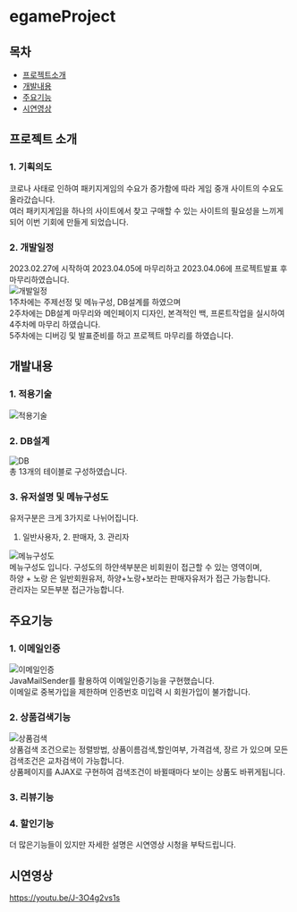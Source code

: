 # egameProject

## 목차

- [프로젝트소개](#프로젝트소개)
- [개발내용](#개발내용)
- [주요기능](#주요기능)
- [시연영상](#시연영상)

## 프로젝트 소개

### 1. 기획의도
코로나 사태로 인하여 패키지게임의 수요가 증가함에 따라 게임 중개 사이트의 수요도 올라갔습니다. </br>
여러 패키지게임을 하나의 사이트에서 찾고 구매할 수 있는 사이트의 필요성을 느끼게 되어 이번 기회에 만들게 되었습니다. 

### 2. 개발일정
2023.02.27에 시작하여 2023.04.05에 마무리하고 2023.04.06에 프로젝트발표 후 마무리하였습니다.</br>
![개발일정](https://i.esdrop.com/d/f/D6JOYU5GMF/MjEKbGaMrz.png)</br>
1주차에는 주제선정 및 메뉴구성, DB설계를 하였으며</br>
2주차에는 DB설계 마무리와 메인페이지 디자인, 본격적인 백, 프론트작업을 실시하여 4주차메 마무리 하였습니다.</br>
5주차에는 디버깅 및 발표준비를 하고 프로젝트 마무리를 하였습니다.</br>

## 개발내용

### 1. 적용기술
![적용기술](https://i.esdrop.com/d/f/D6JOYU5GMF/QblFFIjkAa.png)</br>

### 2. DB설계
![DB](https://i.esdrop.com/d/f/D6JOYU5GMF/eehhJtK66T.png)</br>
총 13개의 테이블로 구성하였습니다.

### 3. 유저설명 및 메뉴구성도
유저구분은 크게 3가지로 나뉘어집니다.</br>
1. 일반사용자, 2. 판매자, 3. 관리자

![메뉴구성도](https://i.esdrop.com/d/f/D6JOYU5GMF/fzLQlWFhCj.png)</br>
메뉴구성도 입니다.
구성도의 하얀색부분은 비회원이 접근할 수 있는 영역이며,</br>
하양 + 노랑 은 일반회원유저, 하양+노랑+보라는 판매자유저가 접근 가능합니다.</br>
관리자는 모든부분 접근가능합니다.

## 주요기능

### 1. 이메일인증
![이메일인증](https://i.esdrop.com/d/f/D6JOYU5GMF/AbI9QzYDg7.png)</br>
JavaMailSender를 활용하여 이메일인증기능을 구현했습니다.</br>
이메일로 중복가입을 제한하며 인증번호 미입력 시 회원가입이 불가합니다.

### 2. 상품검색기능
![상품검색](https://i.esdrop.com/d/f/D6JOYU5GMF/R5VB0lTVTw.gif)</br>
상품검색 조건으로는 정렬방법, 상품이름검색,할인여부, 가격검색, 장르 가 있으며 모든 검색조건은 교차검색이 가능합니다.</br>
상품페이지를 AJAX로 구현하여 검색조건이 바뀔때마다 보이는 상품도 바뀌게됩니다.

### 3. 리뷰기능

### 4. 할인기능


더 많은기능들이 있지만 자세한 설명은 시연영상 시청을 부탁드립니다.
## 시연영상
https://youtu.be/J-3O4g2vs1s

